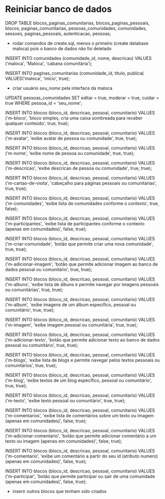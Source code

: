 # Reiniciar banco de dados

DROP TABLE blocos_paginas_comunitarias, blocos_paginas_pessoais, blocos, paginas_comunitarias, pessoas_comunidades, comunidades, sessoes, paginas_pessoais, autenticacao, pessoas;

- rodar comandos de create.sql, menos o primeiro (create database maloca) pois o banco de dados não foi deletado

INSERT INTO comunidades (comunidade_id, nome, descricao) VALUES ('maloca', 'Maloca', 'cabana comunitária');

INSERT INTO paginas_comunitarias (comunidade_id, titulo, publica) VALUES('maloca', 'início', true);

- criar usuário *seu_nome* pela interface da maloca

UPDATE pessoas_comunidades SET editar = true, moderar = true, cuidar = true WHERE pessoa_id = 'seu_nome';

INSERT INTO blocos (bloco_id, descricao, pessoal, comunitario) VALUES ('m-bloco', 'bloco simples, cria uma caixa sombreada para receber qualquer conteúdo', true, true);

INSERT INTO blocos (bloco_id, descricao, pessoal, comunitario) VALUES ('m-avatar', 'exibe avatar de pessoa ou comunidade', true, true);

INSERT INTO blocos (bloco_id, descricao, pessoal, comunitario) VALUES ('m-nome', 'exibe nome de pessoa ou comunidade', true, true);

INSERT INTO blocos (bloco_id, descricao, pessoal, comunitario) VALUES ('m-descricao', 'exibe descricao de pessoa ou comunidade', true, true);

INSERT INTO blocos (bloco_id, descricao, pessoal, comunitario) VALUES ('m-cartao-de-visita', 'cabeçalho para páginas pessoais ou comunitárias', true, true);

INSERT INTO blocos (bloco_id, descricao, pessoal, comunitario) VALUES ('m-comunidades', 'exibe lista de comunidades conforme o contexto', true, false);

INSERT INTO blocos (bloco_id, descricao, pessoal, comunitario) VALUES ('m-participantes', 'exibe lista de participantes conforme o contexto (apenas em comunidades)', false, true);

INSERT INTO blocos (bloco_id, descricao, pessoal, comunitario) VALUES ('m-criar-comunidade', 'botão que permite criar uma nova comunidade', true, true);

INSERT INTO blocos (bloco_id, descricao, pessoal, comunitario) VALUES ('m-adicionar-imagem', 'botão que permite adicionar imagem ao banco de dados pessoal ou comunitário', true, true);

INSERT INTO blocos (bloco_id, descricao, pessoal, comunitario) VALUES ('m-albuns', 'exibe lista de álbuns e permite navegar por imagens pessoais ou comunitárias', true, true);

INSERT INTO blocos (bloco_id, descricao, pessoal, comunitario) VALUES ('m-album', 'exibe imagens de um álbum específico, pessoal ou comunitário', true, true);

INSERT INTO blocos (bloco_id, descricao, pessoal, comunitario) VALUES ('m-imagem', 'exibe imagem pessoal ou comunitária', true, true);

INSERT INTO blocos (bloco_id, descricao, pessoal, comunitario) VALUES ('m-adicionar-texto', 'botão que permite adicionar texto ao banco de dados pessoal ou comunitário', true, true);

INSERT INTO blocos (bloco_id, descricao, pessoal, comunitario) VALUES ('m-blogs', 'exibe lista de blogs e permite navegar pelos textos pessoais ou comunitários', true, true);

INSERT INTO blocos (bloco_id, descricao, pessoal, comunitario) VALUES ('m-blog', 'exibe textos de um blog específico, pessoal ou comunitário', true, true);

INSERT INTO blocos (bloco_id, descricao, pessoal, comunitario) VALUES ('m-texto', 'exibe texto pessoal ou comunitário', true, true);

INSERT INTO blocos (bloco_id, descricao, pessoal, comunitario) VALUES ('m-comentarios', 'exibe lista de comentários sobre um texto ou imagem (apenas em comunidades)', false, true);

INSERT INTO blocos (bloco_id, descricao, pessoal, comunitario) VALUES ('m-adicionar-comentario', 'botão que permite adicionar comentário a um texto ou imagem (apenas em comunidades)', false, true);

INSERT INTO blocos (bloco_id, descricao, pessoal, comunitario) VALUES ('m-comentario', 'exibe um comentário a partir do seu id (atributo numero) (apenas em comunidades)', false, true);

INSERT INTO blocos (bloco_id, descricao, pessoal, comunitario) VALUES ('m-participar', 'botão que permite participar ou sair de uma comunidade (apenas em comunidades)', false, true);

- inserir outros blocos que tenham sido criados